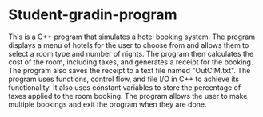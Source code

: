# Student-gradin-program

This is a C++ program that simulates a hotel booking system. The program displays a menu of hotels for the user to choose from and allows them to select a room type and number of nights. The program then calculates the cost of the room, including taxes, and generates a receipt for the booking. The program also saves the receipt to a text file named "OutCIM.txt". The program uses functions, control flow, and file I/O in C++ to achieve its functionality. It also uses constant variables to store the percentage of taxes applied to the room booking. The program allows the user to make multiple bookings and exit the program when they are done.
